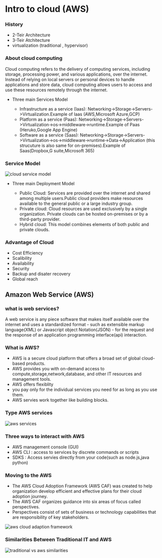 
# Intro to cloud (AWS)

### History
- 2-Teir Architecture
- 3-Teir Atchitecture
- virtualization (traditional , hypervisor)


### About cloud computing
Cloud computing refers to the delivery of computing services, including storage, processing power, and various applications, over the internet. Instead of relying on local servers or personal devices to handle applications and store data, cloud computing allows users to access and use these resources remotely through the internet.
    
- Three main Services Model

    - Infrastructure as a service (Iaas): Networking->Storage->Servers->Virtualization.Example of Iaas (AWS,Microsoft Azure,GCP)
    - Platform as a service (Paas): Networking->Storage->Servers->Virtualization->os->middleware->runtime.Example of Paas (Heruko,Google App Engine)
    - Software as a service (Saas): Networking->Storage->Servers->Virtualization->os->middleware->runtime->Data->Application (this strucuture is also same for on-premises).Example of Saas(Dropbox,G suite,Microsoft 365)

### Service Model
![cloud service model](https://github.com/anupmaharzn/intro-to-aws/assets/34486226/defa58c0-8025-4d1c-a8f8-333b3f04a8c2)


- Three main Deployment Model

    - Public Cloud: Services are provided over the internet and shared among multiple users.Public cloud providers make resources available to the general public or a large industry group.
    - Private cloud: Cloud resources are used exclusively by a single organization. Private clouds can be hosted on-premises or by a third-party provider.
    - Hybrid cloud: This model combines elements of both public and private clouds. 

### Advantage of Cloud
- Cost Efficiency
- Scalibility
- Availability
- Security
- Backup and disater recovery
- Global reach


## Amazon Web Service (AWS)


### what is web services?

A web service is any piece software that makes itself available over the internet and uses a standardized format - such as extensible markup language(XML) or Javascript object Notation(JSON) - for the request and the response of an application programming interface(api) interaction.

### What is AWS?

- AWS is a secure cloud platform that offers a broad set of global cloud-based products.
- AWS provides you with on-demand access to compute,storage,network,database, and other IT resources and management tools.
- AWS offers flexiblity
- you pay only for the individual services you need for as long as you use them.
- AWS servies work together like building blocks.


### Type AWS services

![aws services](https://github.com/anupmaharzn/intro-to-aws/assets/34486226/394e37dd-ac59-4da6-a7ac-da4c722e7c82)


### Three ways to interact with AWS

- AWS management console (GUI)
- AWS CLI : access to services by discrete commands or scripts
- SDKS : Access servies directly from your code(such as node.js,java python)


### Moving to the AWS

- The AWS Cloud Adoption Framework (AWS CAF) was created to help organization develop efficient and effective plans for their cloud adoption journey.
- The AWS CAF organizes guidance into six areas of focus called perspectives.
- Perspectives consist of sets of business or technology capabilities that are responsibility of key stakeholders.

![aws cloud adaption framework](https://github.com/anupmaharzn/intro-to-aws/assets/34486226/bf70949d-a096-415e-8307-4cb2c9809a51)

### Similarities Between Traditional IT and AWS
![traditional vs aws similarities](https://github.com/anupmaharzn/intro-to-aws/assets/34486226/79675662-7c83-4cdb-8d30-0d2390f21d66)












